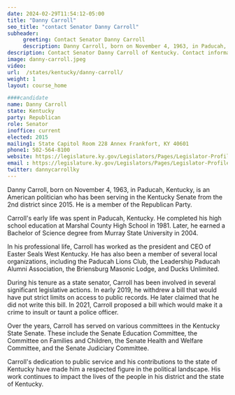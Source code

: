 ```yaml
---
date: 2024-02-29T11:54:12-05:00
title: "Danny Carroll"
seo_title: "contact Senator Danny Carroll"
subheader:
     greeting: Contact Senator Danny Carroll
     description: Danny Carroll, born on November 4, 1963, in Paducah, Kentucky, is an American politician who has been serving in the Kentucky Senate from the 2nd district since 2015. He is a member of the Republican Party.
description: Contact Senator Danny Carroll of Kentucky. Contact information for Danny Carroll includes email address, phone number, and mailing address.
image: danny-carroll.jpeg
video:
url:  /states/kentucky/danny-carroll/
weight: 1
layout: course_home

####candidate
name: Danny Carroll
state: Kentucky
party: Republican
role: Senator
inoffice: current
elected: 2015
mailing1: State Capitol Room 228 Annex Frankfort, KY 40601
phone1: 502-564-8100
website: https://legislature.ky.gov/Legislators/Pages/Legislator-Profile.aspx?DistrictNumber=102/
email : https://legislature.ky.gov/Legislators/Pages/Legislator-Profile.aspx?DistrictNumber=102/
twitter: dannycarrollky
---
```


Danny Carroll, born on November 4, 1963, in Paducah, Kentucky, is an American politician who has been serving in the Kentucky Senate from the 2nd district since 2015. He is a member of the Republican Party.

Carroll's early life was spent in Paducah, Kentucky. He completed his high school education at Marshal County High School in 1981. Later, he earned a Bachelor of Science degree from Murray State University in 2004.

In his professional life, Carroll has worked as the president and CEO of Easter Seals West Kentucky. He has also been a member of several local organizations, including the Paducah Lions Club, the Leadership Paducah Alumni Association, the Briensburg Masonic Lodge, and Ducks Unlimited.

During his tenure as a state senator, Carroll has been involved in several significant legislative actions. In early 2019, he withdrew a bill that would have put strict limits on access to public records. He later claimed that he did not write this bill. In 2021, Carroll proposed a bill which would make it a crime to insult or taunt a police officer.

Over the years, Carroll has served on various committees in the Kentucky State Senate. These include the Senate Education Committee, the Committee on Families and Children, the Senate Health and Welfare Committee, and the Senate Judiciary Committee.

Carroll's dedication to public service and his contributions to the state of Kentucky have made him a respected figure in the political landscape. His work continues to impact the lives of the people in his district and the state of Kentucky.
